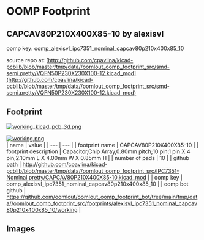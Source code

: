 # OOMP Footprint  
## CAPCAV80P210X400X85-10  by alexisvl  
  
oomp key: oomp_alexisvl_ipc7351_nominal_capcav80p210x400x85_10  
  
source repo at: [http://github.com/cpavlina/kicad-pcblib/blob/master/tmp/data//oomlout_oomp_footprint_src/smd-semi.pretty/VQFN50P230X230X100-12.kicad_mod](http://github.com/cpavlina/kicad-pcblib/blob/master/tmp/data//oomlout_oomp_footprint_src/smd-semi.pretty/VQFN50P230X230X100-12.kicad_mod)  
## Footprint  
  
[![working_kicad_pcb_3d.png](working_kicad_pcb_3d_600.png)](working_kicad_pcb_3d.png)  
  
[![working.png](working_600.png)](working.png)  
| name | value | 
| --- | --- | 
| footprint name | CAPCAV80P210X400X85-10 | 
| footprint description | Capacitor,Chip Array,0.80mm pitch;10 pin,1 pin X 4 pin,2.10mm L X 4.00mm W X 0.85mm H | 
| number of pads | 10 | 
| github path | http://github.com/cpavlina/kicad-pcblib/blob/master/tmp/data//oomlout_oomp_footprint_src/IPC7351-Nominal.pretty/CAPCAV80P210X400X85-10.kicad_mod | 
| oomp key | oomp_alexisvl_ipc7351_nominal_capcav80p210x400x85_10 | 
| oomp bot github | https://github.com/oomlout/oomlout_oomp_footprint_bot/tree/main/tmp/data//oomlout_oomp_footprint_src/footprints/alexisvl_ipc7351_nominal_capcav80p210x400x85_10/working | 
## Images  
